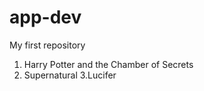 # app-dev
My first repository

1. Harry Potter and the Chamber of Secrets
2. Supernatural
3.Lucifer

